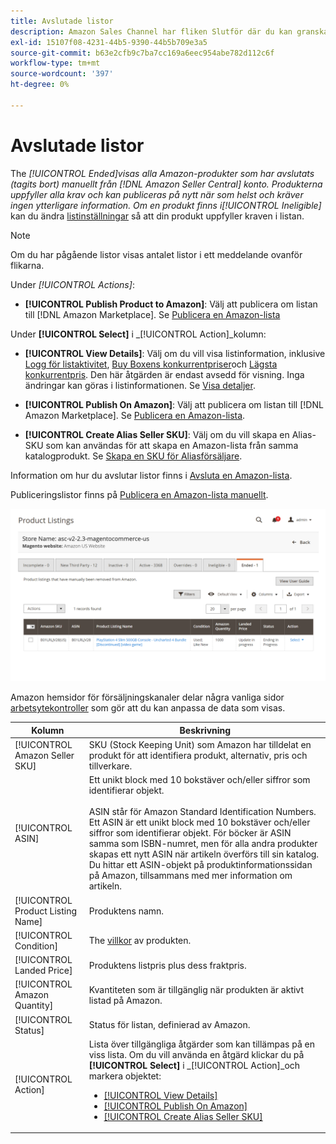 ```yaml
---
title: Avslutade listor
description: Amazon Sales Channel har fliken Slutför där du kan granska avslutade Amazon Marketplace-listor som kan publiceras igen när du vill.
exl-id: 15107f08-4231-44b5-9390-44b5b709e3a5
source-git-commit: b63e2cfb9c7ba7cc169a6eec954abe782d112c6f
workflow-type: tm+mt
source-wordcount: '397'
ht-degree: 0%

---
```


# Avslutade listor

The _[!UICONTROL Ended]_visas alla Amazon-produkter som har avslutats (tagits bort) manuellt från [!DNL Amazon Seller Central] konto. Produkterna uppfyller alla krav och kan publiceras på nytt när som helst och kräver ingen ytterligare information. Om en produkt finns i_[!UICONTROL Ineligible]_ kan du ändra [listinställningar](./listing-settings.md) så att din produkt uppfyller kraven i listan.

>[!NOTE]
>
>Om du har pågående listor visas antalet listor i ett meddelande ovanför flikarna.

Under _[!UICONTROL Actions]_:

- **[!UICONTROL Publish Product to Amazon]**: Välj att publicera om listan till [!DNL Amazon Marketplace]. Se [Publicera en Amazon-lista](./publish-listings-manually.md)

Under **[!UICONTROL Select]** i _[!UICONTROL Action]_kolumn:

- **[!UICONTROL View Details]**: Välj om du vill visa listinformation, inklusive [Logg för listaktivitet](./product-listing-details.md#listing-activity-log), [Buy Boxens konkurrentpriser](./product-listing-details.md#buy-box-competitor-pricing)och [Lägsta konkurrentpris](./product-listing-details.md#lowest-competitor-pricing). Den här åtgärden är endast avsedd för visning. Inga ändringar kan göras i listinformationen. Se [Visa detaljer](./product-listing-details.md).

- **[!UICONTROL Publish On Amazon]**: Välj att publicera om listan till [!DNL Amazon Marketplace]. Se [Publicera en Amazon-lista](./publish-listings-manually.md).

- **[!UICONTROL Create Alias Seller SKU]**: Välj om du vill skapa en Alias-SKU som kan användas för att skapa en Amazon-lista från samma katalogprodukt. Se [Skapa en SKU för Aliasförsäljare](./create-alias-seller-sku.md).

Information om hur du avslutar listor finns i [Avsluta en Amazon-lista](./end-listings-manually.md).

Publiceringslistor finns på [Publicera en Amazon-lista manuellt](./publish-listings-manually.md).

![Avslutade Amazon-listor](assets/amazon-ended-listings.png)

Amazon hemsidor för försäljningskanaler delar några vanliga sidor [arbetsytekontroller](./workspace-controls.md) som gör att du kan anpassa de data som visas.

| Kolumn | Beskrivning |
|--- |--- |
| [!UICONTROL Amazon Seller SKU] | SKU (Stock Keeping Unit) som Amazon har tilldelat en produkt för att identifiera produkt, alternativ, pris och tillverkare. |
| [!UICONTROL ASIN] | Ett unikt block med 10 bokstäver och/eller siffror som identifierar objekt.<br><br>ASIN står för Amazon Standard Identification Numbers. Ett ASIN är ett unikt block med 10 bokstäver och/eller siffror som identifierar objekt. För böcker är ASIN samma som ISBN-numret, men för alla andra produkter skapas ett nytt ASIN när artikeln överförs till sin katalog. Du hittar ett ASIN-objekt på produktinformationssidan på Amazon, tillsammans med mer information om artikeln. |
| [!UICONTROL Product Listing Name] | Produktens namn. |
| [!UICONTROL Condition] | The [villkor](./product-listing-condition.md) av produkten. |
| [!UICONTROL Landed Price] | Produktens listpris plus dess fraktpris. |
| [!UICONTROL Amazon Quantity] | Kvantiteten som är tillgänglig när produkten är aktivt listad på Amazon. |
| [!UICONTROL Status] | Status för listan, definierad av Amazon. |
| [!UICONTROL Action] | Lista över tillgängliga åtgärder som kan tillämpas på en viss lista. Om du vill använda en åtgärd klickar du på **[!UICONTROL Select]** i _[!UICONTROL Action]_och markera objektet:<ul><li>[[!UICONTROL View Details]](./product-listing-details.md)</li><li>[[!UICONTROL Publish On Amazon]](./publish-listings-manually.md)</li><li>[[!UICONTROL Create Alias Seller SKU]](./create-alias-seller-sku.md#region-specific)</li></ul> |
